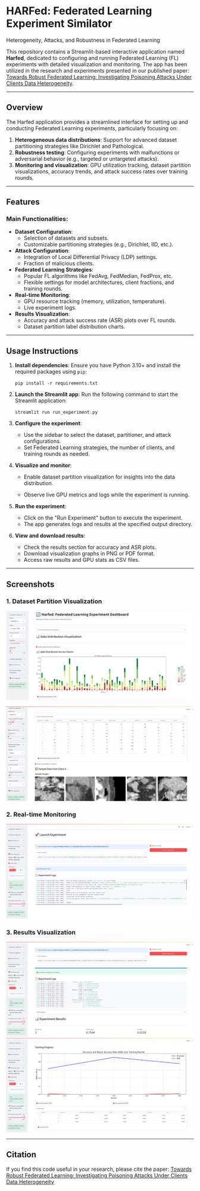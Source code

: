 # HARFed: Federated Learning Experiment Similator
Heterogeneity, Attacks, and Robustness in Federated Learning

This repository contains a Streamlit-based interactive application named **Harfed**, dedicated to configuring and running Federated Learning (FL) experiments with detailed visualization and monitoring. The app has been utilized in the research and experiments presented in our published paper: [Towards Robust Federated Learning: Investigating Poisoning Attacks Under Clients Data Heterogeneity](https://ieeexplore.ieee.org/document/10857574).

---

## Overview

The Harfed application provides a streamlined interface for setting up and conducting Federated Learning experiments, particularly focusing on:
1. **Heterogeneous data distributions**: Support for advanced dataset partitioning strategies like Dirichlet and Pathological.
2. **Robustness testing**: Configuring experiments with malfunctions or adversarial behavior (e.g., targeted or untargeted attacks).
3. **Monitoring and visualization**: GPU utilization tracking, dataset partition visualizations, accuracy trends, and attack success rates over training rounds.

---

## Features

### **Main Functionalities**:
- **Dataset Configuration**: 
  - Selection of datasets and subsets.
  - Customizable partitioning strategies (e.g., Dirichlet, IID, etc.).
- **Attack Configuration**:
  - Integration of Local Differential Privacy (LDP) settings.
  - Fraction of malicious clients.
- **Federated Learning Strategies**:
  - Popular FL algorithms like FedAvg, FedMedian, FedProx, etc.
  - Flexible settings for model architectures, client fractions, and training rounds.
- **Real-time Monitoring**:
  - GPU resource tracking (memory, utilization, temperature).
  - Live experiment logs.
- **Results Visualization**:
  - Accuracy and attack success rate (ASR) plots over FL rounds.
  - Dataset partition label distribution charts.

---

## Usage Instructions

1. **Install dependencies**:
   Ensure you have Python 3.10+ and install the required packages using `pip`:
   ```
   pip install -r requirements.txt
   ```

2. **Launch the Streamlit app**:
   Run the following command to start the Streamlit application:
   ```
   streamlit run run_experiment.py
   ```

3. **Configure the experiment**:
   - Use the sidebar to select the dataset, partitioner, and attack configurations.
   - Set Federated Learning strategies, the number of clients, and training rounds as needed.

4. **Visualize and monitor**:
   - Enable dataset partition visualization for insights into the data distribution.


   - Observe live GPU metrics and logs while the experiment is running.

5. **Run the experiment**:
   - Click on the "Run Experiment" button to execute the experiment.
   - The app generates logs and results at the specified output directory.

6. **View and download results**:
   - Check the results section for accuracy and ASR plots.
   - Download visualization graphs in PNG or PDF format.
   - Access raw results and GPU stats as CSV files.

---

## Screenshots

### **1. Dataset Partition Visualization**
![Screenshot 1 - Dataset Configuration](screenshots/Screenshot%20from%202025-08-06%2013-31-32.png)

![Screenshot 2 - Dataset Partition Visualization](screenshots/Screenshot%20from%202025-08-06%2013-32-52.png)

### **2. Real-time Monitoring**
![Screenshot 3 - Real-time Monitoring](screenshots/Screenshot%20from%202025-08-06%2013-37-49.png)

### **3. Results Visualization**
![Screenshot 4 - Results Visualization](screenshots/Screenshot%20from%202025-08-06%2013-40-47.png)
![Screenshot 5 - Results Visualization](screenshots/Screenshot%20from%202025-08-06%2013-41-07.png)

---

## Citation

If you find this code useful in your research, please cite the paper:
[Towards Robust Federated Learning: Investigating Poisoning Attacks Under Clients Data Heterogeneity](https://ieeexplore.ieee.org/document/10857574)
